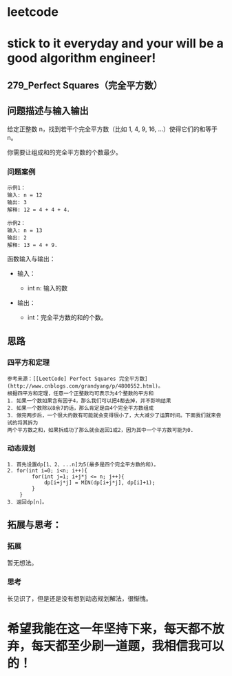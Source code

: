 # leetcode
# stick to it everyday and your will be a good algorithm engineer!
## 279_Perfect Squares（完全平方数）
## 问题描述与输入输出
给定正整数 n，找到若干个完全平方数（比如 1, 4, 9, 16, ...）使得它们的和等于 n。

你需要让组成和的完全平方数的个数最少。

### 问题案例

	示例1：
	输入: n = 12
	输出: 3 
	解释: 12 = 4 + 4 + 4.
	
	示例2：
	输入: n = 13
	输出: 2
	解释: 13 = 4 + 9.
	
函数输入与输出：
* 输入：
	* int n: 输入的数
	
* 输出：
	* int：完全平方数的和的个数。

## 思路			
### 四平方和定理
    
	参考来源：[[LeetCode] Perfect Squares 完全平方数](http://www.cnblogs.com/grandyang/p/4800552.html)。
	根据四平方和定理，任意一个正整数均可表示为4个整数的平方和
	1. 如果一个数如果含有因子4，那么我们可以把4都去掉，并不影响结果
	2. 如果一个数除以8余7的话，那么肯定是由4个完全平方数组成
	3. 做完两步后，一个很大的数有可能就会变得很小了，大大减少了运算时间。下面我们就来尝试的将其拆为
	两个平方数之和，如果拆成功了那么就会返回1或2，因为其中一个平方数可能为0. 
	
### 动态规划

    1. 首先设置dp[1、2、...n]为5(最多是四个完全平方数的和)。
	2. for(int i=0; i<n; i++){
			for(int j=1; i+j*j <= n; j++){
				dp[i+j*j] = MIN(dp[i+j*j], dp[i]+1);
			}
		}
	3. 返回dp[n]。

## 拓展与思考：
### 拓展
暂无想法。
### 思考
长见识了，但是还是没有想到动态规划解法，很惭愧。
		  
# 希望我能在这一年坚持下来，每天都不放弃，每天都至少刷一道题，我相信我可以的！
